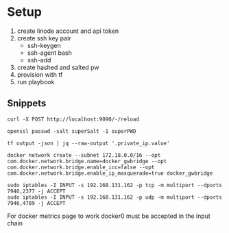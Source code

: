 # Setup

1. create linode account and api token
2. create ssh key pair
    - ssh-keygen
    - ssh-agent bash
    - ssh-add <my-private-key>
3. create hashed and salted pw
4. provision with tf
5. run playbook


## Snippets

```
curl -X POST http://localhost:9090/-/reload
```

```
openssl passwd -salt superSalt -1 superPWD
```

```
tf output -json | jq --raw-output '.private_ip.value'
```


```
docker network create --subnet 172.18.0.0/16 --opt com.docker.network.bridge.name=docker_gwbridge --opt com.docker.network.bridge.enable_icc=false --opt com.docker.network.bridge.enable_ip_masquerade=true docker_gwbridge
```

```
sudo iptables -I INPUT -s 192.168.131.162 -p tcp -m multiport --dports 7946,2377 -j ACCEPT
sudo iptables -I INPUT -s 192.168.131.162 -p udp -m multiport --dports 7946,4789 -j ACCEPT
```
For docker metrics page to work docker0 must be accepted in the input chain